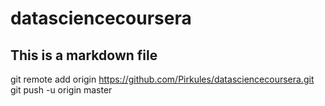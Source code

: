 # datasciencecoursera
## This is a markdown file

git remote add origin https://github.com/Pirkules/datasciencecoursera.git
git push -u origin master

